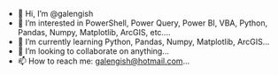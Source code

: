 - 👋 Hi, I’m @galengish
- 👀 I’m interested in PowerShell, Power Query, Power BI, VBA, Python, Pandas, Numpy, Matplotlib, ArcGIS, etc....
- 🌱 I’m currently learning Python, Pandas, Numpy, Matplotlib, ArcGIS...
- 💞️ I’m looking to collaborate on anything...
- 📫 How to reach me: galengish@hotmail.com...

<!---
galengish/galengish is a ✨ special ✨ repository because its `README.md` (this file) appears on your GitHub profile.
You can click the Preview link to take a look at your changes.
--->
